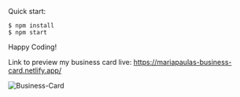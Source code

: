 Quick start:

```
$ npm install
$ npm start
````
Happy Coding!

Link to preview my business card live: https://mariapaulas-business-card.netlify.app/

![Business-Card](https://user-images.githubusercontent.com/104603278/233742213-364cfd7f-abb6-43c4-af6c-1216c3e49cb2.gif)
